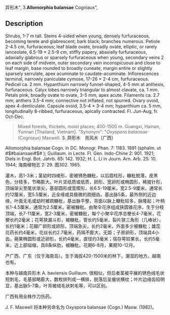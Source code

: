 异形木",
3.**Allomorphia balansae** Cogniaux",

## Description
Shrubs, 1-7 m tall. Stems 4-sided when young, densely furfuraceous, becoming terete and glabrescent; bark black; branches numerous. Petiole 2-4.5 cm, furfuraceous; leaf blade ovate, broadly ovate, elliptic, or rarely lanceolate, 6.5-19 × 2.5-9 cm, stiffly papery, abaxially furfuraceous, adaxially glabrous or sparsely furfuraceous when young, secondary veins 2 on each side of midvein, outer secondary vein inconspicuous and close to leaf margin, base rounded to broadly cuneate, margin entire or slightly sparsely serrulate, apex acuminate to caudate-acuminate. Inflorescences terminal, narrowly paniculate cymose, 17-26 × 2-4 cm, furfuraceous. Pedicel ca. 2 mm. Hypanthium narrowly funnel-shaped, 4-5 mm at anthesis, furfuraceous. Calyx lobes narrowly triangular to almost clavate, ca. 1 mm. Petals pink, broadly ovate to ovate, 3-5 mm, apex acute. Filaments ca. 2.7 mm; anthers 3.5-4 mm; connective not inflated, not spurred. Ovary ovoid, apex 4-denticulate. Capsule ovoid, 3.5-4 × 3-4 mm; hypanthium ca. 5 mm, longitudinally 8-ribbed, furfuraceous, apically contracted. Fl. Jun-Aug, fr. Oct-Dec.

> Mixed forests, thickets, moist places; 400-1500 m. Guangxi, Hainan, Yunnan [Thailand, Vietnam].
  "Synonym": "*Oxyspora balansae* (Cogniaux) Maxwell.
**3. 异形木　肖风木（广西）**

Allomorphia balansae Cogn. in DC. Monogr. Phan. 7: 1183. 1891 (sphalm. ut #$#baiansaei#$# ); Guillaum. in Lecte. Fl. Gen. Indo-Chine 2: 901. 1921; Diels in Engl. Bot. Jahrb. 65: 142. 1932; H. L. Li in Journ. Arn. Arb. 25: 10. 1944; 海南植物志 2: 29. 图302. 1965.

灌木，高1-3米；茎幼时四棱形，密被锈色糠秕，以后圆柱形，糠秕脱落，皮黑色，分枝多，节略膨大。叶片坚纸质或纸质，卵形、宽卵形或椭圆形，稀披针形，顶端渐尖至尾状渐尖，基部圆形或宽楔形，长6.5-19厘米，宽2.5-9厘米，通常长约12厘米，宽5.5厘米，近全缘或具极微的疏细齿，基出脉5条，最外侧的近边缘，叶面无毛或幼时被疏糠秕，基出脉平整，背面以脉上糠秕较多，脉隆起；叶柄长1-4.5厘米，通常为2.5厘米，密被糠秕。由聚伞花序组成狭圆锥花序，生于分枝顶端，长7-11厘米，宽2-3厘米，密被糠秕，每个小聚伞花序总梗长4-7毫米，花梗长约2毫米；花萼狭漏斗形，被糠秕，管长约5毫米，裂片狭三角形（几棒状），长约1毫米；花瓣广卵形或卵形，顶端急尖，长约2毫米，外面多少被糠秕；雄蕊花药长约4毫米，花丝长约2.7毫米，药隔不膨大，无距；子房卵形，顶端具4小齿。蒴果椭圆形或近卵形，长约4毫米，直径约3毫米；宿存萼较果长，长约5毫米，近上部缢缩，具8条纵肋，被糠秕。花期6-8月，果期10-12月。

产广西、广东（仅于海南岛）。生于海拔420-1500米的林下，潮湿的地方。越南也有。

本种与越南异形木 A. baviensis Guillaum. 很相似，但后者茎被平展的锈色绒毛状短刺毛，毛基部略膨大，数枚排列成一横排，脱落后呈瘤状横纹；叶片边缘齿较明显，基出脉5-7条，叶背被绒毛状刺毛等，可以区别。

广西有用全株作刀伤药。

J. F. Maxwell 将本种另命名为 Oxyspora balansae (Cogn.) Maxw. (1982)。
